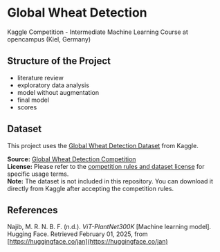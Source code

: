 # Global Wheat Detection
Kaggle Competition - Intermediate Machine Learning Course at opencampus (Kiel, Germany)


## Structure of the Project

- literature review
- exploratory data analysis
- model without augmentation
- final model
- scores

## Dataset

This project uses the [Global Wheat Detection Dataset](https://www.kaggle.com/competitions/global-wheat-detection) from Kaggle.

**Source:** [Global Wheat Detection Competition](https://www.kaggle.com/competitions/global-wheat-detection)  
**License:** Please refer to the [competition rules and dataset license](https://www.kaggle.com/competitions/global-wheat-detection/rules) for specific usage terms.  
**Note:** The dataset is not included in this repository. You can download it directly from Kaggle after accepting the competition rules.


## References

Najib, M. R. N. B. F. (n.d.). *ViT-PlantNet300K* [Machine learning model]. Hugging Face. Retrieved February 01, 2025, from [https://huggingface.co/jan](https://huggingface.co/jan)
